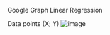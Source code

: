 Google Graph Linear Regression


Data points (X; Y)
![image](https://user-images.githubusercontent.com/46372074/120939001-4d043600-c71e-11eb-91b8-7a47d197e029.png)
